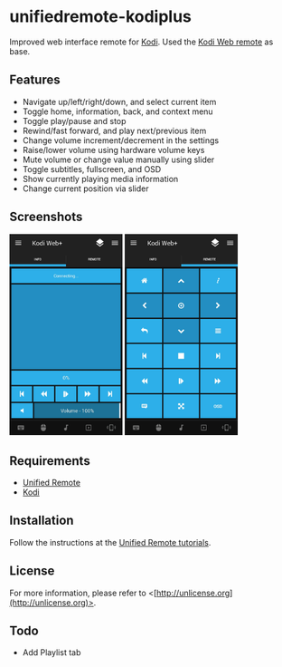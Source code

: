 # unifiedremote-kodiplus
Improved web interface remote for [Kodi](https://kodi.tv/). Used the [Kodi Web remote](https://github.com/unifiedremote/Remotes/tree/master/Main/Kodi%20Web) as base.

## Features
* Navigate up/left/right/down, and select current item
* Toggle home, information, back, and context menu
* Toggle play/pause and stop
* Rewind/fast forward, and play next/previous item
* Change volume increment/decrement in the settings
* Raise/lower volume using hardware volume keys
* Mute volume or change value manually using slider
* Toggle subtitles, fullscreen, and OSD
* Show currently playing media information
* Change current position via slider

## Screenshots
<img src="ignore/screen-tab1.jpg" width="200" />
<img src="ignore/screen-tab2.jpg" width="200" />

## Requirements
* [Unified Remote](https://www.unifiedremote.com)
* [Kodi](https://kodi.tv/)

## Installation
Follow the instructions at the [Unified Remote tutorials](https://www.unifiedremote.com/tutorials/how-to-install-a-custom-remote).

## License
For more information, please refer to <[http://unlicense.org](http://unlicense.org)>.

## Todo
* Add Playlist tab
